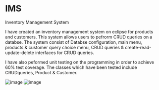 # IMS
Inventory Management System

I have created an inventory management system on eclipse for products and customers. This system allows users to pefrorm CRUD queries on a databse.
The system consist of Databse configuration, main menu, products & customer query choice menu, CRUD queries & create-read-update-delete interfaces for CRUD queries. 

I have also peformed unit testing on the programming in order to achieve 60% test coverage.
The classes which have been tested include CRUDqueries, Product & Customer.

![image](https://user-images.githubusercontent.com/110388393/186409108-c0450a18-dbdc-41cd-a14b-a831d6e6d017.png)
![image](https://user-images.githubusercontent.com/110388393/186409874-8f2879f2-7c47-48b7-9675-e7995809b84c.png)


